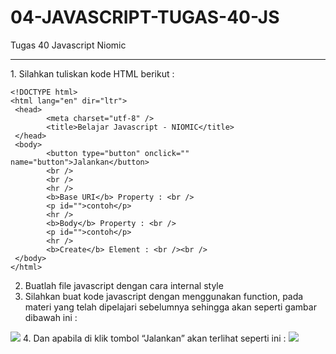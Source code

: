 # 04-JAVASCRIPT-TUGAS-40-JS
Tugas 40 Javascript Niomic
<hr>
1. Silahkan tuliskan kode HTML berikut :

```
<!DOCTYPE html>
<html lang="en" dir="ltr">
 <head>
        <meta charset="utf-8" />
        <title>Belajar Javascript - NIOMIC</title>
 </head>
 <body>
        <button type="button" onclick="" name="button">Jalankan</button>
        <br />
        <br />
        <hr />
        <b>Base URI</b> Property : <br />
        <p id="">contoh</p>
        <hr />
        <b>Body</b> Property : <br />
        <p id="">contoh</p>
        <hr />
        <b>Create</b> Element : <br /><br />
 </body>
</html>

```

2. Buatlah file javascript dengan cara internal style
3. Silahkan buat kode javascript dengan menggunakan function, pada materi yang telah dipelajari sebelumnya sehingga akan seperti gambar dibawah ini :
<img src="https://lh6.googleusercontent.com/yZzEuxIzBAwW03EHKhirrtf4P_Hv5NOLw9_rOzU4K9XtLZsGoMian1suiq0sJS_9MlERXe5rKrfgrmTcer84NVc4VRWq_yFRh3fK49o2EOJGzWkhxlKzgdDxUQFN2UHuhdD9XmHP">
4. 
Dan apabila di klik tombol “Jalankan” akan terlihat seperti ini :
<img src="https://lh3.googleusercontent.com/INYAhWr6OC8q8VFjKEQhDhuROz-T9r2Uudvoh0bQxeUYI43MYSi0trqAhFxpXkEMVef82cDJVlnvjwWSjfJzvcsnxUOIy_iZZ744vZ92Wi4YeGNuCSsz93l5xwqDVPSrkkwmbwoR">
